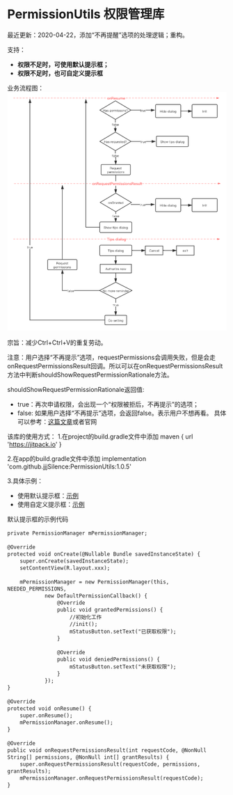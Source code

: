 # PermissionUtils 权限管理库

最近更新：2020-04-22，添加“不再提醒”选项的处理逻辑；重构。

支持：
 - **权限不足时，可使用默认提示框；**
 - **权限不足时，也可自定义提示框**
 
业务流程图：
![流程图](https://github.com/jjjSilence/PermissionUtils/blob/master/%E6%9D%83%E9%99%90%E8%AF%B7%E6%B1%82%E6%B5%81%E7%A8%8B%E5%9B%BE.png)


宗旨：减少Ctrl+Ctrl+V的重复劳动。

注意：用户选择“不再提示”选项，requestPermissions会调用失败，但是会走onRequestPermissionsResult回调。所以可以在onRequestPermissionsResult方法中判断shouldShowRequestPermissionRationale方法。

shouldShowRequestPermissionRationale返回值:

 - true：再次申请权限，会出现一个“权限被拒后，不再提示”的选项；
 - false: 如果用户选择“不再提示”选项，会返回false。表示用户不想再看。
 具体可以参考：[这篇文章](https://www.jianshu.com/p/d8df0dac6eb6)或者官网
 
 
该库的使用方式：
1.在project的build.gradle文件中添加
maven { url 'https://jitpack.io' }

2.在app的build.gradle文件中添加
implementation 'com.github.jjjSilence:PermissionUtils:1.0.5'


3.具体示例：
 - 使用默认提示框：[示例](https://github.com/jjjSilence/PermissionUtils/blob/master/app/src/main/java/com/jjj/permission/utils/DefaultDialogActivity.java)
 - 使用自定义提示框：[示例](https://github.com/jjjSilence/PermissionUtils/blob/master/app/src/main/java/com/jjj/permission/utils/CustomDialogActivity.java)
  
 
默认提示框的示例代码
    
    private PermissionManager mPermissionManager;

    @Override
    protected void onCreate(@Nullable Bundle savedInstanceState) {
        super.onCreate(savedInstanceState);
        setContentView(R.layout.xxx);

        mPermissionManager = new PermissionManager(this, NEEDED_PERMISSIONS,
                new DefaultPermissionCallback() {
                    @Override
                    public void grantedPermissions() {
                        //初始化工作
                        //init();
                        mStatusButton.setText("已获取权限");
                    }

                    @Override
                    public void deniedPermissions() {
                        mStatusButton.setText("未获取权限");
                    }
                });
    }

    @Override
    protected void onResume() {
        super.onResume();
        mPermissionManager.onResume();
    }

    @Override
    public void onRequestPermissionsResult(int requestCode, @NonNull String[] permissions, @NonNull int[] grantResults) {
        super.onRequestPermissionsResult(requestCode, permissions, grantResults);
        mPermissionManager.onRequestPermissionsResult(requestCode);
    }
    
